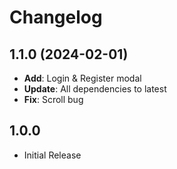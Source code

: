 # Changelog

## 1.1.0 (2024-02-01)

- **Add**: Login & Register modal
- **Update**: All dependencies to latest
- **Fix**: Scroll bug 

## 1.0.0

- Initial Release
